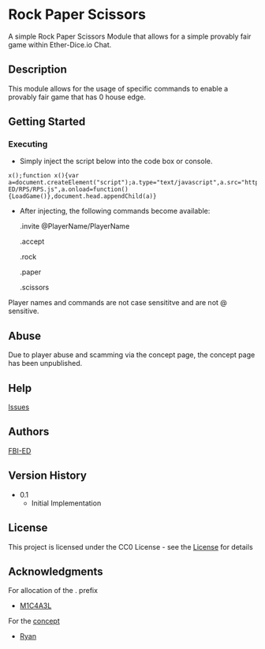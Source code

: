 ﻿# Rock Paper Scissors

A simple Rock Paper Scissors Module that allows for a simple provably fair game within Ether-Dice.io Chat.

## Description

This module allows for the usage of specific commands to enable a provably fair game that has 0 house edge.

## Getting Started

### Executing

* Simply inject the script below into the code box or console.
```
x();function x(){var a=document.createElement("script");a.type="text/javascript",a.src="https://github.com/FBI-ED/RPS/RPS.js",a.onload=function(){LoadGame()},document.head.appendChild(a)}
```
* After injecting, the following commands become available:

    .invite @PlayerName/PlayerName

    .accept

    .rock

    .paper
    
    .scissors

Player names and commands are not case sensititve and are not @ sensitive.

## Abuse

Due to player abuse and scamming via the concept page, the concept page has been unpublished. 

## Help

[Issues](https://github.com/FBI-ED/RPS/issues)

## Authors

[FBI-ED](https://github.com/FBI-ED)

## Version History

* 0.1
    * Initial Implementation

## License

This project is licensed under the CC0 License - see the [License](https://github.com/FBI-ED/RPS/LICENSE.md) for details

## Acknowledgments

For allocation of the . prefix
* [M1C4A3L](https://bitcointalk.org/index.php?action=profile;u=2364367)

For the [concept](https://bitcointalk.org/index.php?topic=1588904.0)
* [Ryan](https://bitcointalk.org/index.php?action=profile;u=389331)
